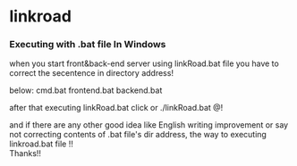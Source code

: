 # linkroad

### Executing with .bat file In Windows
when you start front&back-end server using linkRoad.bat file
  you have to correct the secentence in directory address!
  
  below: 
  cmd.bat frontend.bat backend.bat
  
  after that 
  executing linkRoad.bat click or
  ./linkRoad.bat @! 
  
and if there are any other good idea like English writing improvement or 
say not correcting contents of .bat file's dir address, the way to executing linkroad.bat file !!  
Thanks!! 

  
